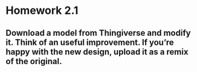 # Homework 2.1

## Download a model from Thingiverse and modify it. Think of an useful improvement. If you’re happy with the new design, upload it as a remix of the original.